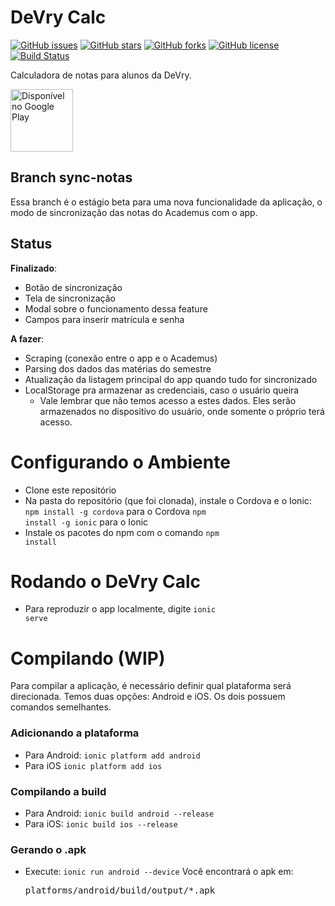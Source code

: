 # DeVry Calc

[![GitHub issues](https://img.shields.io/github/issues/RodolfoSilva/DeVryCalc.svg)](https://github.com/RodolfoSilva/DeVryCalc/issues)
[![GitHub stars](https://img.shields.io/github/stars/RodolfoSilva/DeVryCalc.svg)](https://github.com/RodolfoSilva/DeVryCalc/stargazers)
[![GitHub forks](https://img.shields.io/github/forks/RodolfoSilva/DeVryCalc.svg)](https://github.com/RodolfoSilva/DeVryCalc/network)
[![GitHub license](https://img.shields.io/badge/license-MIT-blue.svg)](https://raw.githubusercontent.com/RodolfoSilva/DeVryCalc/master/LICENSE)
[![Build Status](https://travis-ci.org/RodolfoSilva/DeVryCalc.svg?branch=master)](https://travis-ci.org/RodolfoSilva/DeVryCalc)

Calculadora de notas para alunos da DeVry.

[<img src="https://play.google.com/intl/en_us/badges/images/generic/pt-br_badge_web_generic.png" alt="Disponível no Google Play" height="100">](https://play.google.com/store/apps/details?id=com.rodolfosilva.devrycalc) 

## Branch sync-notas

Essa branch é o estágio beta para uma nova funcionalidade da aplicação, o modo de
sincronização das notas do Academus com o app.

## Status

**Finalizado**:
* Botão de sincronização
* Tela de sincronização
* Modal sobre o funcionamento dessa feature
* Campos para inserir matrícula e senha

**A fazer**:
* Scraping (conexão entre o app e o Academus)
* Parsing dos dados das matérias do semestre
* Atualização da listagem principal do app quando tudo for sincronizado
* LocalStorage pra armazenar as credenciais, caso o usuário queira
  * Vale lembrar que não temos acesso a estes dados. Eles serão armazenados 
  no dispositivo do usuário, onde somente o próprio terá acesso.


# Configurando o Ambiente

* Clone este repositório
* Na pasta do repositório (que foi clonada), instale o Cordova e o Ionic:
  <code>npm install -g cordova</code> para o Cordova
  <code>npm install -g ionic</code> para o Ionic
* Instale os pacotes do npm com o comando <code>npm install</code> 

# Rodando o DeVry Calc

* Para reproduzir o app localmente, digite <code>ionic serve</code>

# Compilando (WIP)
Para compilar a aplicação, é necessário definir qual plataforma será  direcionada. Temos duas opções: Android e iOS. Os dois possuem comandos semelhantes.

### Adicionando a plataforma
* Para Android: <code>ionic platform add android</code>
* Para iOS <code>ionic platform add ios</code>

### Compilando a build
* Para Android: <code>ionic build android --release</code>
* Para iOS: <code>ionic build ios --release</code>

### Gerando o .apk 
* Execute: <code>ionic run android --device</code>
Você encontrará o apk em: <pre>platforms/android/build/output/*.apk</pre>
